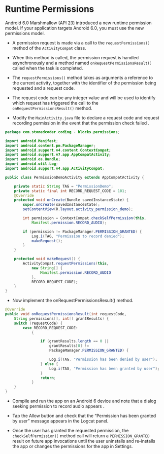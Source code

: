 # Runtime Permissions

Android 6.0 Marshmallow (API 23) introduced a new runtime permission model. If your application targets Android 6.0, you must use the new permissions model.

- A permission request is made via a call to the `requestPermissions()` method of the `ActivityCompat` class.

- When this method is called, the permission request is handled asynchronously and a method named `onRequestPermissionsResult()` called when the task is completed.

- The `requestPermissions()` method takes as arguments a reference to the current activity, together with the identifier of the permission being requested and a request code.

- The request code can be any integer value and will be used to identify which request has triggered the call to the `onRequestPermissionsResult()` method.

- Modify the `MainActivity.java` file to declare a request code and request recording permission in the event that the permission check failed .

```java
package com.stonedcoder.coding - blocks.permissions;

import android.Manifest;
import android.content.pm.PackageManager;
import android.support.v4.content.ContextCompat;
import android.support.v7.app.AppCompatActivity;
import android.os.Bundle;
import android.util.Log;
import android.support.v4.app.ActivityCompat;

public class PermissionDemoActivity extends AppCompatActivity {

    private static String TAG = "PermissionDemo";
    private static final int RECORD_REQUEST_CODE = 101;
    @Override
    protected void onCreate(Bundle savedInstanceState) {
        super.onCreate(savedInstanceState);
        setContentView(R.layout.activity_permission_demo);

        int permission = ContextCompat.checkSelfPermission(this,
            Manifest.permission.RECORD_AUDIO);

        if (permission != PackageManager.PERMISSION_GRANTED) {
            Log.i(TAG, "Permission to record denied");
            makeRequest();
        }
    }

    protected void makeRequest() {
        ActivityCompat.requestPermissions(this,
            new String[] {
                Manifest.permission.RECORD_AUDIO
            },
            RECORD_REQUEST_CODE);
    }
}
```


* Now implement the onRequestPermissionsResult() method.

```java
@Override
public void onRequestPermissionsResult(int requestCode,
    String permissions[], int[] grantResults) {
    switch (requestCode) {
        case RECORD_REQUEST_CODE:
            {

                if (grantResults.length == 0 ||
                    grantResults[0] !=
                    PackageManager.PERMISSION_GRANTED) {

                    Log.i(TAG, "Permission has been denied by user");
                } else {
                    Log.i(TAG, "Permission has been granted by user");
                }
                return;
            }
    }
}
````

- Compile and run the app on an Android 6 device and note that a dialog seeking permission to record audio appears .

- Tap the Allow button and check that the “Permission has been granted by user” message appears in the Logcat panel.

- Once the user has granted the requested permission, the `checkSelfPermission()` method call will return a `PERMISSION_GRANTED` result on future app invocations until the user uninstalls and re-installs the app or changes the permissions for the app in Settings.
